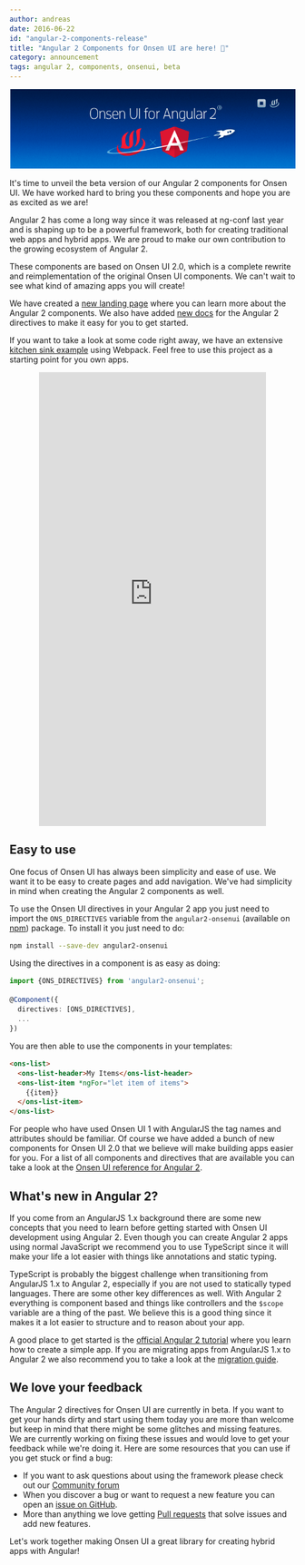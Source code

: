 ```yaml
---
author: andreas
date: 2016-06-22
id: "angular-2-components-release"
title: "Angular 2 Components for Onsen UI are here! 🚀"
category: announcement
tags: angular 2, components, onsenui, beta
---
```


![Onsen UI for Angular 2](/blog/content/images/2016/Jun/keyvisual_angular_2_20160621.png)

It's time to unveil the beta version of our Angular 2 components for Onsen UI. We have worked hard to bring you these components and hope you are as excited as we are!

Angular 2 has come a long way since it was released at ng-conf last year and is shaping up to be a powerful framework, both for creating traditional web apps and hybrid apps. We are proud to make our own contribution to the growing ecosystem of Angular 2.

<!-- more -->

These components are based on Onsen UI 2.0, which is a complete rewrite and reimplementation of the original Onsen UI components. We can't wait to see what kind of amazing apps you will create!

We have created a [new landing page](https://onsen.io/angular2) where you can learn more about the Angular 2 components. We also have added [new docs](https://onsen.io/v2/docs/guide/angular2/index.html) for the Angular 2 directives to make it easy for you to get started.

If you want to take a look at some code right away, we have an extensive [kitchen sink example](https://github.com/OnsenUI/angular2-onsenui-kitchensink) using Webpack. Feel free to use this project as a starting point for you own apps.

<div style="display: flex; justify-content: center;">
  <iframe src="https://onsenui.github.io/frame-auto-style/?platform=ios&src=https://onsenui.github.io/angular2-onsenui-kitchensink/" scrolling="no" style="border: 0; width: 400px; height: 800px;"></iframe>
</div>

## Easy to use

One focus of Onsen UI has always been simplicity and ease of use. We want it to be easy to create pages and add navigation. We've had simplicity in mind when creating the Angular 2 components as well.

To use the Onsen UI directives in your Angular 2 app you just need to import the `ONS_DIRECTIVES` variable from the `angular2-onsenui` (available on [npm](https://www.npmjs.com/package/angular2-onsenui)) package. To install it you just need to do:

```bash
npm install --save-dev angular2-onsenui
```

Using the directives in a component is as easy as doing:

```typescript
import {ONS_DIRECTIVES} from 'angular2-onsenui';

@Component({
  directives: [ONS_DIRECTIVES],
  ...
})
```

You are then able to use the components in your templates:

```html
<ons-list>
  <ons-list-header>My Items</ons-list-header>
  <ons-list-item *ngFor="let item of items">
    {{item}}
  </ons-list-item>
</ons-list>
```

For people who have used Onsen UI 1 with AngularJS the tag names and attributes should be familiar. Of course we have added a bunch of new components for Onsen UI 2.0 that we believe will make building apps easier for you. For a list of all components and directives that are available you can take a look at the [Onsen UI reference for Angular 2](https://onsen.io/v2/docs/angular2.html).

## What's new in Angular 2?

If you come from an AngularJS 1.x background there are some new concepts that you need to learn before getting started with Onsen UI development using Angular 2. Even though you can create Angular 2 apps using normal JavaScript we recommend you to use TypeScript since it will make your life a lot easier with things like annotations and static typing.

TypeScript is probably the biggest challenge when transitioning from AngularJS 1.x to Angular 2, especially if you are not used to statically typed languages. There are some other key differences as well. With Angular 2 everything is component based and things like controllers and the `$scope` variable are a thing of the past. We believe this is a good thing since it makes it a lot easier to structure and to reason about your app.

A good place to get started is the [official Angular 2 tutorial](https://angular.io/docs/ts/latest/tutorial/) where you learn how to create a simple app. If you are migrating apps from AngularJS 1.x to Angular 2 we also recommend you to take a look at the [migration guide](https://angular.io/docs/ts/latest/guide/upgrade.html). 

## We love your feedback

The Angular 2 directives for Onsen UI are currently in beta. If you want to get your hands dirty and start using them today you are more than welcome but keep in mind that there might be some glitches and missing features. We are currently working on fixing these issues and would love to get your feedback while we're doing it. Here are some resources that you can use if you get stuck or find a bug:

* If you want to ask questions about using the framework please check out our [Community forum](https://community.onsen.io/)
* When you discover a bug or want to request a new feature you can open an [issue on GitHub](https://github.com/OnsenUI/OnsenUI/issues).
* More than anything we love getting [Pull requests](https://github.com/OnsenUI/OnsenUI/pulls) that solve issues and add new features.

Let's work together making Onsen UI a great library for creating hybrid apps with Angular!
